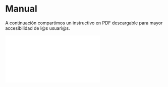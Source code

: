 <!--
SPDX-FileCopyrightText: 2023 Tecnología de Raíz <tecnologiaderaiz@disroot.org>

SPDX-License-Identifier: CC-BY-NC-4.0
-->

# Manual

A continuación compartimos un instructivo en PDF descargable para mayor accesibilidad de l@s usuari@s.


![](documents/ManualWaveguideMiMo5GHz.pdf)

 